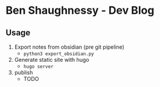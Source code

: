 # Ben Shaughnessy - Dev Blog

## Usage 
1. Export notes from obsidian (pre git pipeline) 
    - `python3 export_obsidian.py`
2. Generate static site with hugo
    - `hugo server`
3. publish
    - TODO
